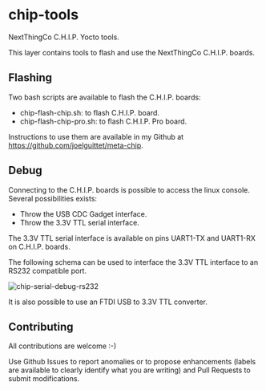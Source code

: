 chip-tools
==

NextThingCo C.H.I.P. Yocto tools.

This layer contains tools to flash and use the NextThingCo C.H.I.P. boards.


Flashing
--

Two bash scripts are available to flash the C.H.I.P. boards:
* chip-flash-chip.sh: to flash C.H.I.P. board.
* chip-flash-chip-pro.sh: to flash C.H.I.P. Pro board.

Instructions to use them are available in my Github at https://github.com/joelguittet/meta-chip.


Debug
--

Connecting to the C.H.I.P. boards is possible to access the linux console. Several possibilities exists:
* Throw the USB CDC Gadget interface.
* Throw the 3.3V TTL serial interface.

The 3.3V TTL serial interface is available on pins UART1-TX and UART1-RX on C.H.I.P. boards.

The following schema can be used to interface the 3.3V TTL interface to an RS232 compatible port.

![chip-serial-debug-rs232](https://github.com/joelguittet/chip-tools/blob/master/chip-serial-debug-rs232.png)

It is also possible to use an FTDI USB to 3.3V TTL converter.


Contributing
--

All contributions are welcome :-)

Use Github Issues to report anomalies or to propose enhancements (labels are available to clearly identify what you are writing) and Pull Requests to submit modifications.
